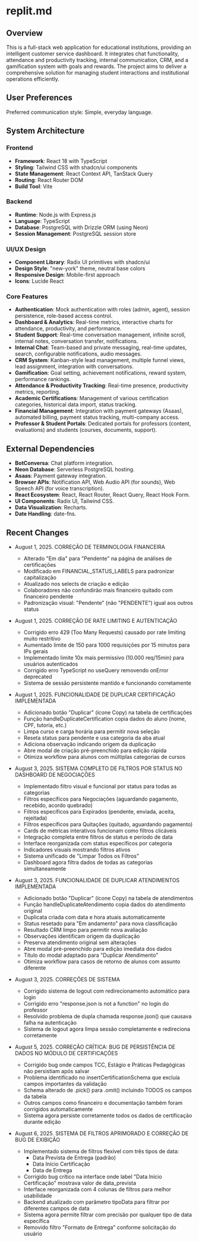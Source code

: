 # replit.md

## Overview

This is a full-stack web application for educational institutions, providing an intelligent customer service dashboard. It integrates chat functionality, attendance and productivity tracking, internal communication, CRM, and a gamification system with goals and rewards. The project aims to deliver a comprehensive solution for managing student interactions and institutional operations efficiently.

## User Preferences

Preferred communication style: Simple, everyday language.

## System Architecture

### Frontend
- **Framework**: React 18 with TypeScript
- **Styling**: Tailwind CSS with shadcn/ui components
- **State Management**: React Context API, TanStack Query
- **Routing**: React Router DOM
- **Build Tool**: Vite

### Backend
- **Runtime**: Node.js with Express.js
- **Language**: TypeScript
- **Database**: PostgreSQL with Drizzle ORM (using Neon)
- **Session Management**: PostgreSQL session store

### UI/UX Design
- **Component Library**: Radix UI primitives with shadcn/ui
- **Design Style**: "new-york" theme, neutral base colors
- **Responsive Design**: Mobile-first approach
- **Icons**: Lucide React

### Core Features
- **Authentication**: Mock authentication with roles (admin, agent), session persistence, role-based access control.
- **Dashboard & Analytics**: Real-time metrics, interactive charts for attendance, productivity, and performance.
- **Student Support**: Real-time conversation management, infinite scroll, internal notes, conversation transfer, notifications.
- **Internal Chat**: Team-based and private messaging, real-time updates, search, configurable notifications, audio messages.
- **CRM System**: Kanban-style lead management, multiple funnel views, lead assignment, integration with conversations.
- **Gamification**: Goal setting, achievement notifications, reward system, performance rankings.
- **Attendance & Productivity Tracking**: Real-time presence, productivity metrics, reporting.
- **Academic Certifications**: Management of various certification categories, historical data import, status tracking.
- **Financial Management**: Integration with payment gateways (Asaas), automated billing, payment status tracking, multi-company access.
- **Professor & Student Portals**: Dedicated portals for professors (content, evaluations) and students (courses, documents, support).

## External Dependencies

- **BotConversa**: Chat platform integration.
- **Neon Database**: Serverless PostgreSQL hosting.
- **Asaas**: Payment gateway integration.
- **Browser APIs**: Notification API, Web Audio API (for sounds), Web Speech API (for voice transcription).
- **React Ecosystem**: React, React Router, React Query, React Hook Form.
- **UI Components**: Radix UI, Tailwind CSS.
- **Data Visualization**: Recharts.
- **Date Handling**: date-fns.

## Recent Changes

- August 1, 2025. CORREÇÃO DE TERMINOLOGIA FINANCEIRA
  * Alterado "Em dia" para "Pendente" na página de análises de certificações
  * Modificado em FINANCIAL_STATUS_LABELS para padronizar capitalização
  * Atualizado nos selects de criação e edição
  * Colaboradores não confundirão mais financeiro quitado com financeiro pendente
  * Padronização visual: "Pendente" (não "PENDENTE") igual aos outros status

- August 1, 2025. CORREÇÃO DE RATE LIMITING E AUTENTICAÇÃO
  * Corrigido erro 429 (Too Many Requests) causado por rate limiting muito restritivo
  * Aumentado limite de 150 para 1000 requisições por 15 minutos para IPs gerais
  * Implementado limite 10x mais permissivo (10.000 req/15min) para usuários autenticados
  * Corrigido erro TypeScript no useQuery removendo onError deprecated
  * Sistema de sessão persistente mantido e funcionando corretamente

- August 1, 2025. FUNCIONALIDADE DE DUPLICAR CERTIFICAÇÃO IMPLEMENTADA
  * Adicionado botão "Duplicar" (ícone Copy) na tabela de certificações
  * Função handleDuplicateCertification copia dados do aluno (nome, CPF, tutoria, etc.)
  * Limpa curso e carga horária para permitir nova seleção
  * Reseta status para pendente e usa categoria da aba atual
  * Adiciona observação indicando origem da duplicação
  * Abre modal de criação pré-preenchido para edição rápida
  * Otimiza workflow para alunos com múltiplas categorias de cursos

- August 3, 2025. SISTEMA COMPLETO DE FILTROS POR STATUS NO DASHBOARD DE NEGOCIAÇÕES
  * Implementado filtro visual e funcional por status para todas as categorias
  * Filtros específicos para Negociações (aguardando pagamento, recebido, acordo quebrado)
  * Filtros específicos para Expirados (pendente, enviada, aceita, rejeitada)
  * Filtros específicos para Quitações (quitado, aguardando pagamento)
  * Cards de métricas interativos funcionam como filtros clicáveis
  * Integração completa entre filtros de status e período de data
  * Interface reorganizada com status específicos por categoria
  * Indicadores visuais mostrando filtros ativos
  * Sistema unificado de "Limpar Todos os Filtros"
  * Dashboard agora filtra dados de todas as categorias simultaneamente

- August 3, 2025. FUNCIONALIDADE DE DUPLICAR ATENDIMENTOS IMPLEMENTADA
  * Adicionado botão "Duplicar" (ícone Copy) na tabela de atendimentos
  * Função handleDuplicateAtendimento copia dados do atendimento original
  * Duplicata criada com data e hora atuais automaticamente
  * Status resetado para "Em andamento" para nova classificação
  * Resultado CRM limpo para permitir nova avaliação
  * Observações identificam origem da duplicação
  * Preserva atendimento original sem alterações
  * Abre modal pré-preenchido para edição imediata dos dados
  * Título do modal adaptado para "Duplicar Atendimento"
  * Otimiza workflow para casos de retorno de alunos com assunto diferente

- August 3, 2025. CORREÇÕES DE SISTEMA
  * Corrigido sistema de logout com redirecionamento automático para login
  * Corrigido erro "response.json is not a function" no login do professor
  * Resolvido problema de dupla chamada response.json() que causava falha na autenticação
  * Sistema de logout agora limpa sessão completamente e redireciona corretamente

- August 5, 2025. CORREÇÃO CRÍTICA: BUG DE PERSISTÊNCIA DE DADOS NO MÓDULO DE CERTIFICAÇÕES
  * Corrigido bug onde campos TCC, Estágio e Práticas Pedagógicas não persistiam após salvar
  * Problema identificado no insertCertificationSchema que excluía campos importantes da validação
  * Schema alterado de .pick() para .omit() incluindo TODOS os campos da tabela
  * Outros campos como financeiro e documentação também foram corrigidos automaticamente
  * Sistema agora persiste corretamente todos os dados de certificação durante edição

- August 6, 2025. SISTEMA DE FILTROS APRIMORADO E CORREÇÃO DE BUG DE EXIBIÇÃO
  * Implementado sistema de filtros flexível com três tipos de data:
    - Data Prevista de Entrega (padrão)
    - Data Início Certificação  
    - Data de Entrega
  * Corrigido bug crítico na interface onde label "Data Início Certificação" mostrava valor de data_prevista
  * Interface reorganizada com 4 colunas de filtros para melhor usabilidade
  * Backend atualizado com parâmetro tipoData para filtrar por diferentes campos de data
  * Sistema agora permite filtrar com precisão por qualquer tipo de data específica
  * Removido filtro "Formato de Entrega" conforme solicitação do usuário
